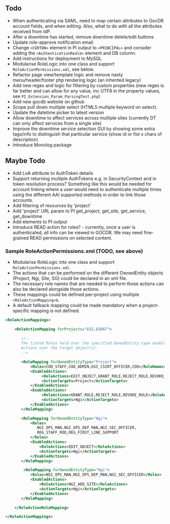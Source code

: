 
## Todo
* When authenticating via SAML, need to map certain attributes to GocDB account
  fields, and when editing. Also, what to do with all the attributes received from IdP. 
* After a downtime has started, remove downtime delete/edit buttons
* Update role-approve notification email 
* Change `<CERTDN>` element in PI output to `<PRINCIPAL>` and consider adding the 
  `<AuthenticationRealm>` element and DB column. 
* Add instructions for deployment to MySQL 
* Modularise RoleLogic into one class and support `RoleActionPermissions.xml`, see below. 
* Refactor page view/template logic and remove nasty menu/header/footer php 
  rendering logic (an inherited legacy) 
* Add new regex and logic for filtering by custom properties (new regex is far
  better and can allow for any value, inc UTF8 in the property values, see 
  `PI_Extension_Param_ParsingTest.php`) 
* Add new gocdb website on github
* Scope pull down multiple select (HTML5 multiple keyword on select).  
* Update the datetime picker to latest version 
* Allow downtime to affect services across multiple sites (currently DT 
  can only affect services from a single site) 
* Improve the downtime service selection GUI by showing some extra tags/info 
  to distinguish that particular service (show id or fist x chars of description)  
* Introduce Monolog package

## Maybe Todo 
* Add LoA attribute to AuthToken details  
* Support returning multiple AuthTokens e.g. in SecurityContext and in 
  token resolution process? Something like this would be needed for account linking
  where a user would need to authenticate multiple times using the different 
  AAI supported methods in order to link those accounts.  
* Add filtering of resources by 'project' 
* Add 'project' URL param to PI get_project, get_site, get_service, get_downtime
* Add <scopes> elements to PI output
* Introduce READ action for roles? - currently, once a user is authenticated, all info can 
  be viewed in GOCDB. We may need fine-grained READ permissions on selected content. 


### Sample RoleActionPermissions.xml (TODO, see above) 
* Modularise RoleLogic into one class and support `RoleActionPermissions.xml`. 
* The actions that can be performed on the different OwnedEntity objects (Project, Ngi, Site, SG)
could be declared in an xml file. 
* The necessary role names that are needed to perform those actions can also be declared
alongside those actions. 
* These mappings could be defined per-project using multiple `<RoleActionMapping>`s. 
* A default fallback mapping could be made mandatory when a project-specific mapping is not defined. 
 
```xml
<RoleActionMappings>

    <RoleActionMapping forProjects="EGI,EUDAT"> 
 
       <!--
       The listed Roles held over the specified OwnedEntity type enable the 
       Actions over the target object(s). 
       --> 

       <RoleMapping forOwnedEntityType="Project">
           <Roles>COD_STAFF,COD_ADMIN,EGI_CSIRT_OFFICER,COO</RoleNames>  
           <EnabledActions>
                <RoleActions>EDIT_OBJECT,GRANT_ROLE,REJECT_ROLE,REVOKE_ROLE</RoleActions> 
                <ActionTargets>Project</ActionTargets> 
           </EnabledActions>
           <EnabledActions>
                <RoleActions>GRANT_ROLE,REJECT_ROLE,REVOKE_ROLE</RoleActions>
                <ActionTargets>Ngi</ActionTargets>
           </EnabledActions>
       </RoleMapping>

       <RoleMapping forOwnedEntityType="Ngi">
           <Roles>
              NGI_OPS_MAN,NGI_OPS_DEP_MAN,NGI_SEC_OFFICER,
              REG_STAFF_ROD,REG_FIRST_LINE_SUPPORT
           </Roles>
           <EnabledActions>
               <RoleActions>EDIT_OBJECT</RoleActions>
               <ActionTargets>Ngi</ActionTargets>
           </EnabledActions>
       </RoleMapping>

        <RoleMapping forOwnedEntityType="Ngi">
           <Roles>NGI_OPS_MAN,NGI_OPS_DEP_MAN,NGI_SEC_OFFICER</Roles>
           <EnabledActions>
               <RoleActions>NGI_ADD_SITE</RoleActions>
               <ActionTargets>Ngi</ActionTargets>
           </EnabledActions>
       </RoleMapping>

    </RoleActionRoleMapping> 

</RoleActionMappings>
```
